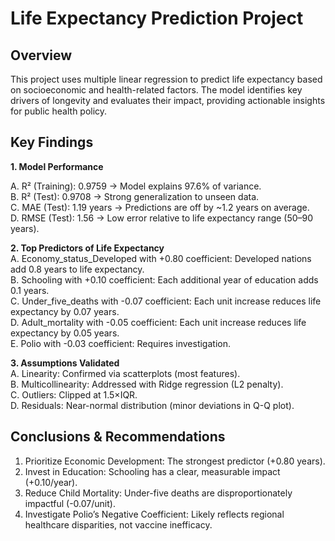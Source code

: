 # Life Expectancy Prediction Project
## Overview

This project uses multiple linear regression to predict life expectancy based on socioeconomic and health-related factors. The model identifies key drivers of longevity and evaluates their impact, providing actionable insights for public health policy.
## Key Findings
**1. Model Performance**  

A. R² (Training): 0.9759 → Model explains 97.6% of variance.  
B. R² (Test): 0.9708 → Strong generalization to unseen data.  
C. MAE (Test): 1.19 years → Predictions are off by ~1.2 years on average.  
D. RMSE (Test): 1.56 → Low error relative to life expectancy range (50–90 years).  

**2. Top Predictors of Life Expectancy**   
A. Economy_status_Developed	with +0.80 coefficient:	Developed nations add 0.8 years to life expectancy.  
B. Schooling with	+0.10	coefficient: Each additional year of education adds 0.1 years.  
C. Under_five_deaths with	-0.07 coefficient:	Each unit increase reduces life expectancy by 0.07 years.  
D. Adult_mortality with	-0.05 coefficient:	Each unit increase reduces life expectancy by 0.05 years.  
E. Polio with	-0.03 coefficient:	Requires investigation.  

**3. Assumptions Validated**  
A. Linearity: Confirmed via scatterplots (most features).  
B. Multicollinearity: Addressed with Ridge regression (L2 penalty).  
C. Outliers: Clipped at 1.5×IQR.  
D. Residuals: Near-normal distribution (minor deviations in Q-Q plot).  

## Conclusions & Recommendations  
1. Prioritize Economic Development: The strongest predictor (+0.80 years).  
2. Invest in Education: Schooling has a clear, measurable impact (+0.10/year).  
3. Reduce Child Mortality: Under-five deaths are disproportionately impactful (-0.07/unit).  
4. Investigate Polio’s Negative Coefficient: Likely reflects regional healthcare disparities, not vaccine inefficacy.  
   
